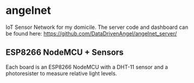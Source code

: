 # angelnet
IoT Sensor Network for my domicile. The server code and dashboard can be found here: https://github.com/DataDrivenAngel/angelnet_server/

## ESP8266 NodeMCU + Sensors

Each board is an ESP8266 NodeMCU with a DHT-11 sensor and a photoresister to measure relative light levels.

